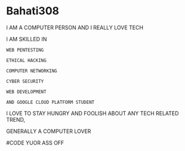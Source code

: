 # Bahati308
I AM A COMPUTER PERSON AND I REALLY LOVE TECH

I AM SKILLED IN

    WEB PENTESTING
    
    ETHICAL HACKING
    
    COMPUTER NETWORKING
    
    CYBER SECURITY
    
    WEB DEVELOPMENT
    
    AND GOOGLE CLOUD PLATFORM STUDENT
    
I LOVE TO STAY HUNGRY AND FOOLISH ABOUT ANY TECH RELATED TREND,

GENERALLY A COMPUTER LOVER

#CODE YUOR ASS OFF
